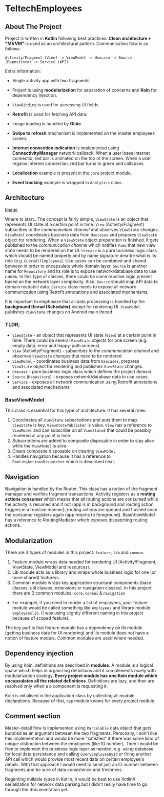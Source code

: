 # TeltechEmployees


## About The Project

Project is written in **Kotlin** following best practices. **Clean architecture + "MVVM"** is used as an architectural pattern. Communication flow is as follows:

`Activity/Fragment (View) -> ViewModel -> Usecase -> Source (Repository) -> Service (API)`

Extra information:

* Single activity app with two fragments

* Project is using **modularization** for separation of concerns and **Koin** for dependency injection. 

* `ViewBinding` is used for accessing UI fields.

* **Retrofit** is used for fetching API data. 

* Image loading is handled by **Glide**.

* **Swipe to refresh** mechanism is implemented on the master employees screen.

* **Internet connection indication** is implemented using **ConnectivityManager** network callback. When a user loses Internet connectio, red bar is animated on the top of the screen. When a user regains Internet connection, red bar turns to green and collapses.

* **Localization** example is present in the `core` project module.

* **Event tracking** example is wrapped in `Analytics` class.



## Architecture

[Image](https://imgur.com/DgFVJWc)

Where to start...The concept is fairly simple, `ViewState` is an object that represents UI state at a certain point in time. `View` (Activity/Fragment) subscribes to the *communication channel* and observes `ViewState` changes. `ViewModel` coordinates business data from `Usecases` and prepares `ViewState` object for rendering. When a `ViewState` object preparation is finished, it gets published to the *communication channel* which notifies `View` that new view state needs to be rendered on the UI. `Usecase` is a pure business logic class which should be named properly and by name signature desribe what is its role (e.g. `QueryAllEmployees`). Use cases can be combined and shared between in order to encapsulate whole domain layer. `Source` is another name for `Repository` and its role is to expose network/database data to use cases. In this type of classes, there could be some reactive logic present based on the network layer complexity. Also, `Source` should map API data to domain readable data. `Service` class needs to expose all network communication using Retrofit annotations and associated mechanisms.

It is important to emphasize that all data processing is handled by the **background thread (Scheduler)** except for rendering UI. `ViewModel` publishes `ViewState` changes on Android main thread. 

### TLDR;
* `ViewState` - an object that represents UI state (`View`) at a certain point in time. There could be several `ViewState` objects for one screen (e.g. empty data, error and happy-path screens).
* `View` (Activity/Fragment) - subscribes to the *communication channel* and observes `ViewState` changes that need to be rendered
* `ViewModel` - coordinates business data from `Usecases`, prepares `ViewState` object for rendering and publishes `ViewState` changes.
* `Usecase` - pure business logic class which defines the project domain
* `Source` (`Repository`) - exposes network/database data to use cases.
* `Service` - exposes all network communication using Retrofit annotations and associated mechanisms

### BaseViewModel

This class is essential for this type of architecture. It has several roles:
1. Coordinates all `ViewState` subscriptions and puts them to map. `ViewState` is key, `ViewStatePublisher` is value. `View` has a reference to `ViewModel` and can subscribe on all `ViewState`s that could be possibly rendered at any point in time.
2. Subscriptions are added to composite disposable in order to stay alive while the `ViewModel` is alive.
3. Clears composite disposable on clearing `ViewModel`.
4. Handles navigation because it has a reference to `RoutingActionsDispatcher` which is described next.


## Navigation

Navigation is handled by the Router. This class has a notion of the fragment manager and verifies fragment transactions. Activity registers as a **routing actions consumer** which means that all routing actions are consumed while the activity is resumed and if not (app is in background and routing action triggers in a reactive manner), routing actions are queued and flushed once the consumer registers again (app returns to foreground). BaseViewModel has a reference to RoutingMediator which exposes dispatching routing actions.



## Modularization

There are 3 types of modules in this project: `feature`, `lib` and `common`. 
1. Feature module wraps data needed for rendering UI (Activity/Fragment, ViewState, ViewModel and resources). 
2. Lib module acts as a library and wraps whole business logic for one (or more shared) feature/s. 
3. Common module wraps key application structural components (base classes, util classes, extensions or navigation classes). In this project there are 3 common modules: `core`, `coreui` & `navigation`

* For example, if you need to render a list of employees, your feature module would be called something like `employees` and library module `employeeslib`. (I was using slightly different naming in this project because of scoped feature).

The key part is that feature module has a dependency on lib module (getting business data for UI rendering) and lib module does not have a notion of feature module. Common modules are used where needed.






## Dependency injection

By using Koin, definitions are described in **modules**. A module is a logical space which helps in organizing definitions and it complements nicely with modularization strategy. 
**Every project module has one Koin module which encapsulates all the related definitions**. Definitions are lazy, and then are resolved only when a a component is requesting it.

Koin is initialised in the application class by collecting all module declarations. Because of that, `app` module knows for every project module.





## Comment section

Master-detail flow is implemented using `Parcelable` data object that gets bundled as an argument between the two fragments. Personally, I don't like this implementation and would be more "satisfied" if there was some kind of unique distinction between the employees (like ID number). Then I would be free to implement the business logic layer as needed, e.g. using database for local data persistance and calling `QueryEmployeeById` or firing another API call which would provide most recent data on certain employee's details. With that approach I would need to send just an ID number between fragments and be sure of data consistence and freshness.

Regarding nullable types in Kotlin, it would be best to use KotlinX serialization for network data parsing but I didn't really have time to go through the documentation yet.



